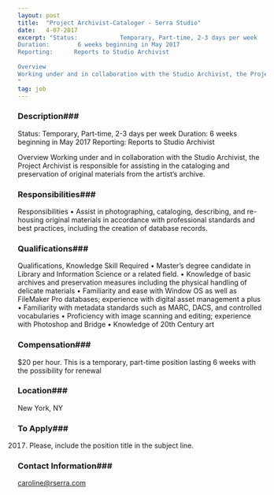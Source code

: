 ```yaml
---
layout: post
title:  "Project Archivist-Cataloger - Serra Studio"
date:   4-07-2017
excerpt: "Status:            Temporary, Part-time, 2-3 days per week
Duration:        6 weeks beginning in May 2017
Reporting:      Reports to Studio Archivist
 
Overview
Working under and in collaboration with the Studio Archivist, the Project Archivist is responsible for assisting in the cataloging and preservation of original materials from the artist’s archive. 
"
tag: job
---
```


### Description###

Status:            Temporary, Part-time, 2-3 days per week
Duration:        6 weeks beginning in May 2017
Reporting:      Reports to Studio Archivist
 
Overview
Working under and in collaboration with the Studio Archivist, the Project Archivist is responsible for assisting in the cataloging and preservation of original materials from the artist’s archive. 



### Responsibilities###

Responsibilities
•	Assist in photographing, cataloging, describing, and re-housing original materials in accordance with professional standards and best practices, including the creation of database records.



### Qualifications###

Qualifications, Knowledge Skill Required
•	Master’s degree candidate in Library and Information Science or a related field.
•	Knowledge of basic archives and preservation measures including the physical handling of delicate materials
•	Familiarity and ease with Window OS as well as FileMaker Pro databases; experience with digital asset management a plus
•	Familiarity with metadata standards such as MARC, DACS, and controlled vocabularies
•	Proficiency with image scanning and editing; experience with Photoshop and Bridge
•	Knowledge of 20th Century art



### Compensation###

$20 per hour. This is a temporary, part-time position lasting 6 weeks with the possibility for renewal


### Location###

New York, NY




### To Apply###

2017. Please, include the position title in the subject line. 




### Contact Information###

caroline@rserra.com

